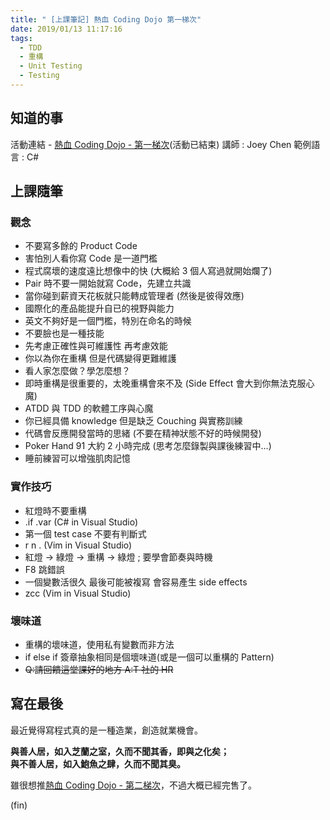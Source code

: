 ```yaml
---
title: " [上課筆記] 熱血 Coding Dojo 第一梯次"
date: 2019/01/13 11:17:16
tags:
  - TDD
  - 重構
  - Unit Testing
  - Testing
---
```


## 知道的事

活動連結 - [熱血 Coding Dojo - 第一梯次](https://yihuode.io/activities/718?fbclid=IwAR3LPQ8HudKS72isCmeWzpe8BsTRNTTG17tChxSysXE66S3xSBypKrVzMs8)(活動已結束)
講師 : Joey Chen
範例語言 : C#

## 上課隨筆

### 觀念

- 不要寫多餘的 Product Code
- 害怕別人看你寫 Code 是一道門檻
- 程式腐壞的速度遠比想像中的快 (大概給 3 個人寫過就開始爛了)
- Pair 時不要一開始就寫 Code，先建立共識
- 當你碰到薪資天花板就只能轉成管理者 (然後是彼得效應)
- 國際化的產品能提升自已的視野與能力
- 英文不夠好是一個門檻，特別在命名的時候
- 不要臉也是一種技能
- 先考慮正確性與可維護性 再考慮效能
- 你以為你在重構 但是代碼變得更難維護
- 看人家怎麼做？學怎麼想？
- 即時重構是很重要的，太晚重構會來不及 (Side Effect 會大到你無法克服心魔)
- ATDD 與 TDD 的軟體工序與心魔
- 你已經具備 knowledge 但是缺乏 Couching 與實務訓練
- 代碼會反應開發當時的思緒 (不要在精神狀態不好的時候開發)
- Poker Hand 91 大約 2 小時完成 (思考怎麼錄製與課後練習中…)
- 睡前練習可以增強肌肉記憶

### 實作技巧

- 紅燈時不要重構
- .if .var (C# in Visual Studio)
- 第一個 test case 不要有判斷式
- r n . (Vim in Visual Studio)
- 紅燈 → 綠燈 → 重構 → 綠燈 ; 要學會節奏與時機
- F8 跳錯誤
- 一個變數活很久 最後可能被複寫 會容易產生 side effects
- zcc (Vim in Visual Studio)

### 壞味道

- 重構的壞味道，使用私有變數而非方法
- if else if 簽章抽象相同是個壞味道(或是一個可以重構的 Pattern)
- ~~Q:請回饋這堂課好的地方 A:T 社的 HR~~

## 寫在最後

最近覺得寫程式真的是一種造業，創造就業機會。

**與善人居，如入芝蘭之室，久而不聞其香，即與之化矣；**  
**與不善人居，如入鮑魚之肆，久而不聞其臭。**

雖很想推[熱血 Coding Dojo - 第二梯次](https://yihuode.io/activities/767)，不過大概已經完售了。

(fin)
